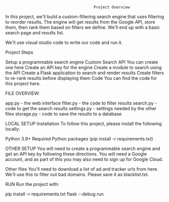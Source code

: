                                            Project Overview
In this project, we'll build a custom-filtering search engine that uses filtering to reorder results. The engine will get results from the Google API, store them, then rank them based on filters we define. We'll end up with a basic search page and results list.

We'll use visual studio code to write our code and run it.

Project Steps

Setup a programmable search engine Custom Search API
You can create one here
Create an API key for the engine
Create a module to search using the API
Create a Flask application to search and render results
Create filters to re-rank results before displaying them
Code
You can find the code for this project here.

FILE OVERVIEW:

app.py - the web interface
filter.py - the code to filter results
search.py - code to get the search results
settings.py - settings needed by the other files
storage.py - code to save the results to a database

LOCAL SETUP
Installation
To follow this project, please install the following locally:

Python 3.9+
Required Python packages (pip install -r requirements.txt)

OTHER SETUP
You will need to create a programmable search engine and get an API key by following these directions. You will need a Google account, and as part of this you may also need to sign up for Google Cloud.

Other files
You'll need to download a list of ad and tracker urls from here. We'll use this to filter out bad domains. Please save it as blacklist.txt.

RUN
Run the project with:

pip install -r requirements.txt
flask --debug run